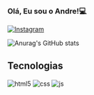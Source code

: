 ### Olá, Eu sou o Andre!💻

[![Instagram](https://img.shields.io/badge/Instagram-E4405F?style=for-the-badge&logo=instagram&logoColor=white)](instagram.com/andreikkjk)

![Anurag's GitHub stats](https://github-readme-stats.vercel.app/api?username=andevvs&show_icons=true&theme=tokyonight)

## Tecnologias 

<div style="display: inline_block">
  <img align="center" alt="html5" src="https://img.shields.io/badge/HTML5-E34F26?style=for-the-badge&logo=html5&logoColor=white" />
  <img align="center" alt="css" src="https://img.shields.io/badge/CSS3-1572B6?style=for-the-badge&logo=css3&logoColor=white" />
  <img align="center" alt="js" src="https://img.shields.io/badge/JavaScript-F7DF1E?style=for-the-badge&logo=javascript&logoColor=black" />
</div><br/>
